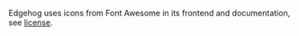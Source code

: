 Edgehog uses icons from Font Awesome in its frontend and documentation, see
[license](https://fontawesome.com/license/free).
